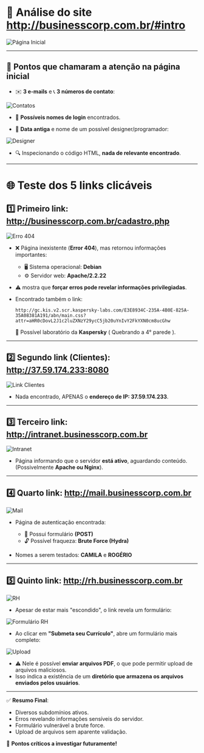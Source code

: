 # 🔎 Análise do site http://businesscorp.com.br/#intro

![Página Inicial](https://github.com/user-attachments/assets/3fa26601-ec93-4987-bc45-d09d374dbf93)

---

## 📌 Pontos que chamaram a atenção na página inicial

- ✉️ **3 e-mails** e 📞 **3 números de contato**:

![Contatos](https://github.com/user-attachments/assets/06bf792a-51b6-49b7-99a6-e9171d29db00)

- 👤 **Possíveis nomes de login** encontrados.

- 📅 **Data antiga** e nome de um possível designer/programador:

![Designer](https://github.com/user-attachments/assets/da0c9f84-5562-4f96-8661-e5a9b21383a5)

- 🔍 Inspecionando o código HTML, **nada de relevante encontrado**.

---

# 🌐 Teste dos 5 links clicáveis

## 1️⃣ Primeiro link: http://businesscorp.com.br/cadastro.php

![Erro 404](https://github.com/user-attachments/assets/e3dcc68c-d58a-4d5c-9d1e-303dd115d654)

- ❌ Página inexistente (**Error 404**), mas retornou informações importantes:
  - 🖥️ Sistema operacional: **Debian**
  - ⚙️ Servidor web: **Apache/2.2.22**

- ⚠️ mostra que **forçar erros pode revelar informações privilegiadas**.

- Encontrado também o link:
  ```
  http://gc.kis.v2.scr.kaspersky-labs.com/E3E8934C-235A-4B0E-825A-35A08381A191/abn/main.css?attr=aHR0cDovL2J1c2luZXNzY29ycC5jb20uYnIvY2FkYXN0cm8ucGhw
  ```
  🔬 Possível laboratório da **Kaspersky** ( Quebrando a 4° parede ).

---

## 2️⃣ Segundo link (Clientes): http://37.59.174.233:8080

![Link Clientes](https://github.com/user-attachments/assets/446b2241-ad5d-4c56-9d05-eb0f41dca275)

- Nada encontrado, APENAS o **endereço de IP: 37.59.174.233**.

---

## 3️⃣ Terceiro link: http://intranet.businesscorp.com.br

![Intranet](https://github.com/user-attachments/assets/32b0d881-9089-46de-8b31-029e7f3cb0f2)

- Página informando que o servidor **está ativo**, aguardando conteúdo.  
  (Possivelmente **Apache ou Nginx**).

---

## 4️⃣ Quarto link: http://mail.businesscorp.com.br

![Mail](https://github.com/user-attachments/assets/1a4a0b47-870a-4361-958d-8740d97ce1ea)

- Página de autenticação encontrada:
  - 📄 Possui formulário **(POST)**
  - 🔓 Possível fraqueza: **Brute Force (Hydra)**

- Nomes a serem testados: **CAMILA** e **ROGÉRIO**

---

## 5️⃣ Quinto link: http://rh.businesscorp.com.br

![RH](https://github.com/user-attachments/assets/951bbcd9-6e75-485c-8bf6-b5f915ced284)

- Apesar de estar mais "escondido", o link revela um formulário:

![Formulário RH](https://github.com/user-attachments/assets/f0c9fe5b-13f7-490a-9200-a45dd00e1f01)

- Ao clicar em **"Submeta seu Currículo"**, abre um formulário mais completo:

![Upload](https://github.com/user-attachments/assets/65b4cb67-666f-47e7-8f41-778a409f2c75)

- ⚠️ Nele é possível **enviar arquivos PDF**, o que pode permitir upload de arquivos maliciosos.  
- Isso indica a existência de um **diretório que armazena os arquivos enviados pelos usuários**.

---

✅ **Resumo Final**:
- Diversos subdomínios ativos.
- Erros revelando informações sensíveis do servidor.
- Formulário vulnerável a brute force.
- Upload de arquivos sem aparente validação.  

🚨 **Pontos críticos a investigar futuramente!**
